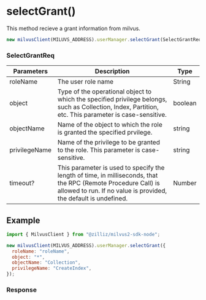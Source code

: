 # selectGrant()

This method recieve a grant information from milvus.

```javascript
new milvusClient(MILUVS_ADDRESS).userManager.selectGrant(SelectGrantReq);
```

### SelectGrantReq

| Parameters    | Description                                                                                                                                           | Type    |
| ------------- | ----------------------------------------------------------------------------------------------------------------------------------------------------- | ------- |
| roleName      | The user role name                                                                                                                                    | String  |
| object        | Type of the operational object to which the specified privilege belongs, such as Collection, Index, Partition, etc. This parameter is case-sensitive. | boolean |
| objectName    | Name of the object to which the role is granted the specified prvilege.                                                                               | string  |
| privilegeName | Name of the privilege to be granted to the role. This parameter is case-sensitive.                                                                    | string  |
| timeout?      | This parameter is used to specify the length of time, in milliseconds, that the RPC (Remote Procedure Call) is allowed to run. If no value is provided, the default is undefined.                                                                | Number  |

## Example

```javascript
import { MilvusClient } from "@zilliz/milvus2-sdk-node";

new milvusClient(MILVUS_ADDRESS).userManager.selectGrant({
  roleName: "roleName",
  object: "*",
  objectName: "Collection",
  privilegeName: "CreateIndex",
});
```

### Response
